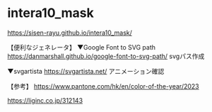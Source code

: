 # intera10_mask
https://sisen-rayu.github.io/intera10_mask/

【便利なジェネレータ】
▼Google Font to SVG path
https://danmarshall.github.io/google-font-to-svg-path/
svgパス作成

▼svgartista
https://svgartista.net/
アニメーション確認

【参考】
https://www.pantone.com/hk/en/color-of-the-year/2023

https://liginc.co.jp/312143